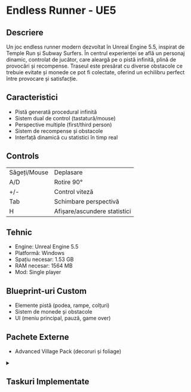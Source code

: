 
   <h1>Endless Runner - UE5</h1>

   <section>
       <h2>Descriere</h2>
       <p>Un joc endless runner modern dezvoltat în Unreal Engine 5.5, inspirat de Temple Run și Subway Surfers. În centrul experienței se află un personaj dinamic, controlat de jucător, 
         care aleargă pe o pistă infinită, plină de provocări și recompense. 
         Traseul este presărat cu diverse obstacole ce trebuie evitate și monede ce pot fi colectate, oferind un echilibru perfect între provocare și satisfacție.
      </p>
   </section>

   <section>
       <h2>Caracteristici</h2>
       <ul>
           <li>Pistă generată procedural infinită</li>
           <li>Sistem dual de control (tastatură/mouse)</li>
           <li>Perspective multiple (first/third person)</li>
           <li>Sistem de recompense și obstacole</li>
           <li>Interfață dinamică cu statistici în timp real</li>
       </ul>
   </section>

   <section>
       <h2>Controls</h2>
       <table>
           <tr>
               <td>Săgeți/Mouse</td>
               <td>Deplasare</td>
           </tr>
           <tr>
               <td>A/D</td>
               <td>Rotire 90°</td>
           </tr>
           <tr>
               <td>+/-</td>
               <td>Control viteză</td>
           </tr>
           <tr>
               <td>Tab</td>
               <td>Schimbare perspectivă</td>
           </tr>
           <tr>
               <td>H</td>
               <td>Afișare/ascundere statistici</td>
           </tr>
       </table>
   </section>

   <section>
       <h2>Tehnic</h2>
       <ul>
           <li>Engine: Unreal Engine 5.5</li>
           <li>Platformă: Windows</li>
           <li>Spațiu necesar: 1.53 GB</li>
           <li>RAM necesar: 1564 MB</li>
           <li>Mod: Single player</li>
       </ul>
   </section>

   <section>
       <h2>Blueprint-uri Custom</h2>
       <ul>
           <li>Elemente pistă (podea, rampe, colțuri)</li>
           <li>Sistem de monede și obstacole</li>
           <li>UI (meniu principal, pauză, game over)</li>
       </ul>
   </section>

   <section>
       <h2>Pachete Externe</h2>
       <ul>
           <li>Advanced Village Pack (decoruri și foliage)</li>
       </ul>
   </section>

   <details>
<summary><h2>Taskuri Implementate</h2></summary>

<h3>Etapa 1: Scenă și Materiale</h3>
- Teren cu relief variat 
- Rampe și zone simetrice 
- Implementare Folliage 
- Materiale diverse:
 - Transparente și reflectante 
 - Gradienți și patterns 
 - Materiale animate 
 - Normal mapping 

<h3>Etapa 2: Caracter și Control</h3>
- Character class extins 
- Action & Axis Mappings complete 
- Schimbare first/third person 
- Variabile de stare 
- Sisteme:
 - Viteză variabilă 
 - Coliziuni 
 - Scor 

<h3>Etapa 4: Scene Avansate</h3>
- Construcție scenă complexă 
- Generare actori programatic 
- Sistem de iluminare 

<h3>Etapa 5: Evenimente</h3>
- Evenimente mouse și tastatură 
- Sistem de coliziuni complex 
- Evenimente overlap și hit 

<h3>Etapa 6: UI și Audio</h3>
- Sistem complet de meniuri 
- Widget Switcher și navigare 
- HUD și statistici 
- Sistem de sunete 

</details>


